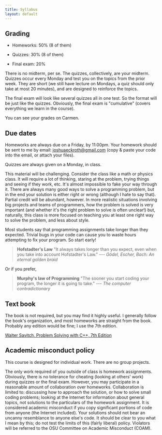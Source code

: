```yaml
---
title: Syllabus
layout: default
---
```


## Grading

- Homeworks: 50% (8 of them)

- Quizzes: 30% (8 of them)

- Final exam: 20%

There is no midterm, per se. The quizzes, collectively, are your midterm.
Quizzes occur every Monday and test you on the topics from the prior week. They
are short (we still have lecture on Mondays, a quiz should only take at most 20
minutes), and are designed to reinforce the topics.

The final exam will look like several quizzes all in one test. So the format
will be just like the quizzes. Obviously, the final exam is "cumulative"
(covers everything we learn in the course).

You can see your grades on Carmen.

## Due dates

Homeworks are always due on a Friday, by 11:00pm. Your homework should be sent
to me by email: [joshuaeckroth@gmail.com](mailto:joshuaeckroth@gmail.com) (copy
& paste your code into the email, or attach your files).

Quizzes are always given on a Monday, in class.

This material will be challenging. Consider the class like a math or physics
class. It will require a lot of thinking, staring at the problem, trying things
and seeing if they work, etc. It's almost impossible to fake your way through
it. There are always many good ways to solve a programming problem, but in the
end your solution is either right or wrong (although I hate to say that).
Partial credit will be abundant, however. In more realistic situations
involving big projects and teams of programmers, how the problem is solved is
very important (and whether it's the right problem to solve is often unclear!)
but, naturally, this class is more focused on teaching you at least one right
way to solve the problem, and less about style.

Most students say that programming assignments take longer than they expected.
Trivial bugs in your code can cause you to waste hours attempting to fix your
program. So start early!

> **Hofstadter's Law** "It always takes longer than you expect, even when you
> take into account Hofstadter's Law." ---
> *G&ouml;del, Escher, Bach: An eternal golden braid*

Or if you prefer,

> **Murphy's law of Programming** "The sooner you start coding your program,
> the longer it is going to take." --- *The computer contradictionary*


## Text book

The book is not required, but you may find it highly useful. I generally follow
the book's organization, and most homeworks are straight from the book.
Probably any edition would be fine; I use the 7th edition.

[Walter Savitch, Problem Solving with C++, 7th Edition](http://www.amazon.com/Problem-Solving-7th-Walter-Savitch/dp/0321531345/ref=pd_sim_b_4)

## Academic misconduct policy

This course is designed for individual work. There are no group projects.

The only work required of you outside of class is homework assignments.
Obviously, there is no tolerance for cheating (looking at others' work) during
quizzes or the final exam. However, you may participate in a reasonable amount
of collaboration over homeworks. Collaboration is limited to: discussing how to
approach the solution, or how to solve small coding problems; looking at the
Internet for information about general topics, not solutions to the particulars
of the homework assignment. It is considered academic misconduct if you copy
significant portions of code from anyone (the Internet included). Your
solutions should not bear an uncanny resemblance to anyone else's code. It
should be clear to you what I mean by this; do not test the limits of this
(fairly liberal) policy. Violators will be referred to the OSU Committee on
Academic Misconduct (COAM).

